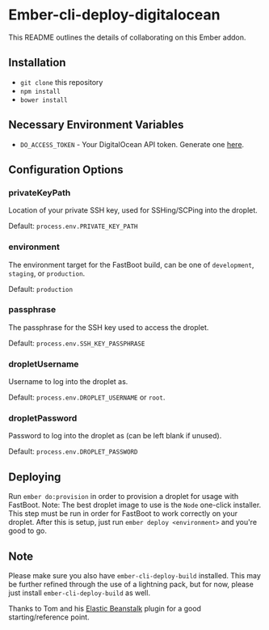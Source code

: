 # Ember-cli-deploy-digitalocean

This README outlines the details of collaborating on this Ember addon.

## Installation

* `git clone` this repository
* `npm install`
* `bower install`

## Necessary Environment Variables
* `DO_ACCESS_TOKEN` - Your DigitalOcean API token. Generate one
  [here](https://cloud.digitalocean.com/settings/api/tokens).

## Configuration Options

### privateKeyPath

Location of your private SSH key, used for SSHing/SCPing into the droplet.

Default: `process.env.PRIVATE_KEY_PATH`

### environment

The environment target for the FastBoot build, can be one of `development`,
`staging`, or `production`.

Default: `production`

### passphrase

The passphrase for the SSH key used to access the droplet.

Default: `process.env.SSH_KEY_PASSPHRASE`

### dropletUsername

Username to log into the droplet as.

Default: `process.env.DROPLET_USERNAME` or `root`.

### dropletPassword

Password to log into the droplet as (can be left blank if unused).

Default: `process.env.DROPLET_PASSWORD`

## Deploying
Run `ember do:provision` in order to provision a droplet for usage with
FastBoot. Note: The best droplet image to use is the `Node` one-click installer. This step must be run in order for FastBoot to work correctly on your
droplet. After this is setup, just run `ember deploy <environment>` and you're
good to go.

## Note
Please make sure you also have `ember-cli-deploy-build` installed. This may be
further refined through the use of a lightning pack, but for now, please just
install `ember-cli-deploy-build` as well.

Thanks to Tom and his [Elastic
Beanstalk](https://github.com/tomdale/ember-cli-deploy-elastic-beanstalk) plugin for a good starting/reference
point.
